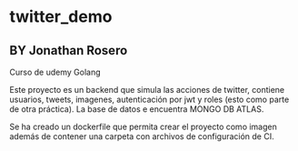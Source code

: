 # twitter_demo
## BY Jonathan Rosero
Curso de udemy Golang

Este proyecto es un backend que simula las acciones de twitter, contiene usuarios, tweets, imagenes, autenticación por jwt y roles (esto como parte de otra práctica). La base de datos e encuentra MONGO DB ATLAS.

Se ha creado un dockerfile que permita crear el proyecto como imagen además de contener una carpeta con archivos de configuración de CI.
